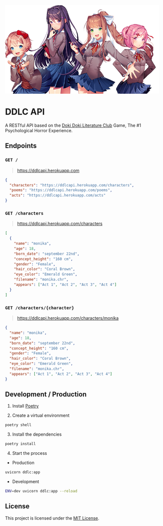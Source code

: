 <div align="center">
  <img src="./assets/banner.png" />
</div>

# DDLC API

A RESTful API based on the [Doki Doki Literature Club](https://ddlc.moe) Game,
The #1 Psychological Horror Experience.

## Endpoints

### `GET /`

> https://ddlcapi.herokuapp.com

```json
{
  "characters": "https://ddlcapi.herokuapp.com/characters",
  "poems": "https://ddlcapi.herokuapp.com/poems",
  "acts": "https://ddlcapi.herokuapp.com/acts"
}
```

### `GET /characters`

> https://ddlcapi.herokuapp.com/characters

```json
[
  {
    "name": "monika",
    "age": 18,
    "born_date": "september 22nd",
    "concept_height": "160 cm",
    "gender": "Female",
    "hair_color": "Coral Brown",
    "eye_color": "Emerald Green",
    "filename": "monika.chr",
    "appears": ["Act 1", "Act 2", "Act 3", "Act 4"]
  }
]
```

### `GET /characters/{character}`

> https://ddlcapi.herokuapp.com/characters/monika

```json
{
  "name": "monika",
  "age": 18,
  "born_date": "september 22nd",
  "concept_height": "160 cm",
  "gender": "Female",
  "hair_color": "Coral Brown",
  "eye_color": "Emerald Green",
  "filename": "monika.chr",
  "appears": ["Act 1", "Act 2", "Act 3", "Act 4"]
}
```

## Development / Production

1. Install [Poetry](https://python-poetry.org)

2. Create a virtual environment

```sh
poetry shell
```

3. Install the dependencies

```sh
poetry install
```

4. Start the process

- Production

```sh
uvicorn ddlc:app
```

- Development

```sh
ENV=dev uvicorn ddlc:app --reload
```

## License

This project is licensed under the [MIT License](./license).
